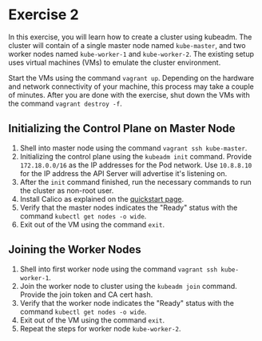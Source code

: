 # Exercise 2

In this exercise, you will learn how to create a cluster using kubeadm. The cluster will contain of a single master node named `kube-master`, and two worker nodes named `kube-worker-1` and `kube-worker-2`. The existing setup uses virtual machines (VMs) to emulate the cluster environment.

Start the VMs using the command `vagrant up`. Depending on the hardware and network connectivity of your machine, this process may take a couple of minutes. After you are done with the exercise, shut down the VMs with the command `vagrant destroy -f`.

## Initializing the Control Plane on Master Node

1. Shell into master node using the command `vagrant ssh kube-master`.
2. Initializing the control plane using the `kubeadm init` command. Provide `172.18.0.0/16` as the IP addresses for the Pod network. Use `10.8.8.10` for the IP address the API Server will advertise it's listening on.
3. After the `init` command finished, run the necessary commands to run the cluster as non-root user.
4. Install Calico as explained on the [quickstart page](https://docs.projectcalico.org/getting-started/kubernetes/quickstart).
5. Verify that the master nodes indicates the "Ready" status with the command `kubectl get nodes -o wide`.
6. Exit out of the VM using the command `exit`.

## Joining the Worker Nodes

1. Shell into first worker node using the command `vagrant ssh kube-worker-1`.
2. Join the worker node to cluster using the `kubeadm join` command. Provide the join token and CA cert hash.
3. Verify that the worker node indicates the "Ready" status with the command `kubectl get nodes -o wide`.
4. Exit out of the VM using the command `exit`.
5. Repeat the steps for worker node `kube-worker-2`.